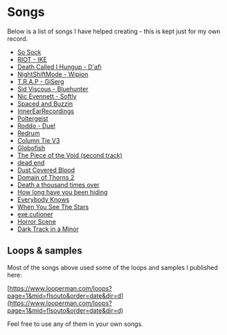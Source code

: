 # Songs

Below is a list of songs I have helped creating - this is kept just for my own record.
- [So Sock](https://soundcloud.com/so_sock/7ve925ne)
- [RIOT - IKE](https://soundcloud.com/orange-peel-233310155/riot-prod-ike)
- [Death Called I Hungup - D'afi](https://soundcloud.com/housemau5/deathcalledihungup)
- [NightShiftMode - Wipion](https://soundcloud.com/user-4593139/nightshiftmode)
- [T.R.A.P - GiSerg](https://youtu.be/N85Bvj1rrCg)
- [Sid Viscous - Bluehunter](https://soundcloud.com/sid-viscous/bluehunter)
- [Nic Evennett - Softly](https://soundcloud.com/wingless-night/softly)
- [Spaced and Buzzin](https://soundcloud.com/user-78730891/spaced-and-buzzin)
- [InnerEarRecordings](https://www.youtube.com/watch?v=yS0HkVW12rY)
- [Poltergeist](https://soundcloud.com/fieldhack/poltergeist)
- [Roddo - Duel](https://www.youtube.com/watch?v=Hq6Xpwgn_kk)
- [Redrum](https://soundcloud.com/callmebproc/redrum-1)
- [Column Tie V3](https://soundcloud.com/loaband/column-tie-v3)
- [Globofish](https://www.youtube.com/watch?v=QHikS75hmW0)
- [The Piece of the Void (second track)](https://matthiasheldt.bandcamp.com/album/the-lusatian-wolves)
- [dead end](https://soundcloud.com/itchyboi/dead-end)
- [Dust Covered Blood](https://www.youtube.com/watch?v=IqZLlovjIeE)
- [Domain of Thorns 2](https://www.looperman.com/tracks/detail/184284)
- [Death a thousand times over](https://soundcloud.com/dendritusrecordings/death-a-thousand-times-over-demo)
- [How long have you been hiding](https://soundcloud.com/mahan-mahan/ftam)
- [Everybody Knows](https://soundcloud.com/leiitomeza/everybodyknows)
- [When You See The Stars](https://soundcloud.com/leiitomeza/whenyouseethestars)
- [exe.cutioner](https://soundcloud.com/user-199428364/executioner)
- [Horror Scene](https://soundcloud.com/angie-castro/horror-scene)
- [Dark Track in a Minor](https://soundcloud.com/angie-castro/dark-track-in-a-minor)

## Loops & samples

Most of the songs above used some of the loops and samples I published here:

[https://www.looperman.com/loops?page=1&mid=flsouto&order=date&dir=d](https://www.looperman.com/loops?page=1&mid=flsouto&order=date&dir=d)

Feel free to use any of them in your own songs.
